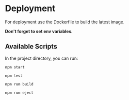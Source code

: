 # Deployment

For deployment use the Dockerfile to build the latest image. 

**Don't forget to set env variables.**

## Available Scripts

In the project directory, you can run:

`npm start`

`npm test`

`npm run build`

`npm run eject`


